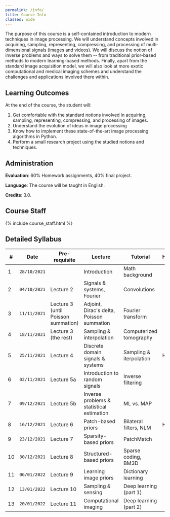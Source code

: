 ```yaml
---
permalink: /info/
title: Course Info
classes: wide
---
```


The purpose of this course is a self-contained introduction to modern techniques in image processing. We will understand concepts involved in acquiring, sampling, representing, compressing, and processing of multi-dimensional signals (images and videos). We will discuss the notion of inverse problems and ways to solve them -- from traditional prior-based methods to modern learning-based methods. Finally, apart from the standard image acquisition model, we will also look at more exotic computational and medical imaging schemes and understand the challenges and applications involved there within.

## Learning Outcomes

At the end of the course, the student will:

1.  Get comfortable with the standard notions involved in acquiring, sampling, representing, compressing, and processing of images.
1.	Understand the evolution of ideas in image processing 
1.	Know how to implement these state-of-the-art image processing algorithms in Python.
1.	Perform a small research project using the studied notions and techniques.

## Administration

**Evaluation**: 60% Homework assignments, 40% final project.

**Language**: The course will be taught in English.

**Credits**: 3.0.

## Course Staff

{% include course_staff.html %}

<!-- ## Literature

{% include literature.html %} -->

## Detailed Syllabus

| # | Date | Pre-requisite | Lecture | Tutorial | Homework |
| --- | --- | ---  | --- | --- | --- |
| 1 | `28/10/2021` | | Introduction | Math background | |
| 2 | `04/10/2021` | Lecture 2 | Signals & systems, Fourier | Convolutions | |
| 3 | `11/11/2021` | Lecture 3 (until Poisson summation) | Adjoint, Dirac's delta, Poisson summation | Fourier transform | |
| 4 | `18/11/2021` | Lecture 3 (the rest) | Sampling & interpolation | Computerized tomography | |
| 5 | `25/11/2021` | Lecture 4 | Discrete domain signals & systems | Sampling & iterpolation | HW1 |
| 6 | `02/11/2021` | Lecture 5a | Introduction to random signals | Inverse filtering | |
| 7 | `09/12/2021` | Lecture 5b | Inverse problems & statistical estimation | ML vs. MAP | |
| 8 | `16/12/2021` | Lecture 6 | Patch-based priors | Bilateral filters, NLM | HW2 |
| 9 | `23/12/2021` | Lecture 7 | Sparsity-based priors | PatchMatch | |
| 10 | `30/12/2021` | Lecture 8 | Structured-based priors | Sparse coding, BM3D | |
| 11 | `06/01/2022` | Lecture 9 | Learning image priors | Dictionary learning | |
| 12 | `13/01/2022` | Lecture 10 | Sampling & sensing | Deep learning (part 1) | |
| 13 | `20/01/2022` | Lecture 11 | Computational imaging | Deep learning (part 2) | |
